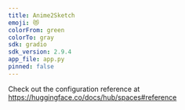 ```yaml
---
title: Anime2Sketch
emoji: 😻
colorFrom: green
colorTo: gray
sdk: gradio
sdk_version: 2.9.4
app_file: app.py
pinned: false
---
```


Check out the configuration reference at https://huggingface.co/docs/hub/spaces#reference
